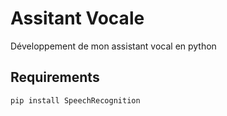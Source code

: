 # Assitant Vocale

Développement de mon assistant vocal en python 


## Requirements
```bash
pip install SpeechRecognition
```

